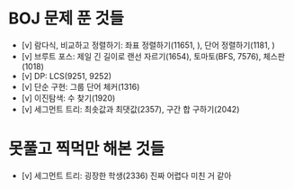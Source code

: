 
# BOJ 문제 푼 것들

- [v] 람다식, 비교하고 정렬하기: 좌표 정렬하기(11651, ), 단어 정렬하기(1181, )
- [v] 브루트 포스: 제일 긴 길이로 랜선 자르기(1654), 토마토(BFS, 7576), 체스판(1018)
- [v] DP: LCS(9251, 9252)
- [v] 단순 구현: 그룹 단어 체커(1316)
- [v] 이진탐색: 수 찾기(1920)
- [v] 세그먼트 트리: 최솟값과 최댓값(2357), 구간 합 구하기(2042)


# 못풀고 찍먹만 해본 것들
- [v] 세그먼트 트리: 굉장한 학생(2336) 진짜 어렵다 미친 거 같아